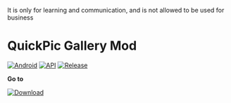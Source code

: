 It is only for learning and communication, and is not allowed to be used for business
# QuickPic Gallery Mod
[![Android](https://img.shields.io/badge/Platform-Android-green.svg?style=flat-square)](https://www.android.com) [![API](https://img.shields.io/badge/API-21%2B-orange.svg?logo=android&style=flat-square)](https://developer.android.com/studio/releases/platforms) [![Release](https://img.shields.io/github/v/release/PatrickAlex2019/ModGallery2-Release?style=flat-square)](https://github.com/PatrickAlex2019/ModGallery2-Release/releases)

**Go to** 

[![Download](https://img.shields.io/github/downloads/PatrickAlex2019/ModGallery2-Release/total?color=brightgreen&label=Download&style=for-the-badge)](https://github.com/PatrickAlex2019/ModGallery2-Release/releases)

